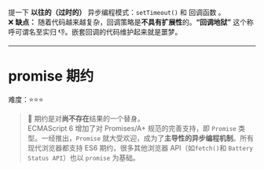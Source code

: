 提一下 **以往的（过时的）** 异步编程模式：`setTimeout()` 和 回调函数 。<br>
❌ **缺点：** 随着代码越来越复杂，回调策略是**不具有扩展性**的。**“回调地狱”** 这个称呼可谓名至实归 👎。嵌套回调的代码维护起来就是噩梦。

---

# promise 期约

难度：⭐️⭐️⭐️

> 💌 期约是对**尚不存在**结果的一个替身。<br>
> ECMAScript 6 增加了对 Promises/A+ 规范的完善支持，即 `Promise` 类型。一经推出，`Promise` 就大受欢迎，成为了**主导性的异步编程机制**。所有现代浏览器都支持 ES6 期约，很多其他浏览器 API（如`fetch()`和 `Battery Status API`）也以 `promise` 为基础。
